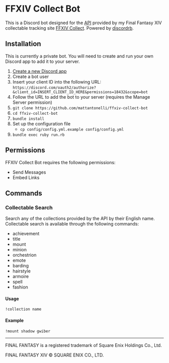 # FFXIV Collect Bot

This is a Discord bot designed for the [API](https://github.com/mattantonelli/ffxiv-collect/wiki) provided by my Final Fantasy XIV collectable tracking site [FFXIV Collect](https://ffxivcollect.com/). Powered by [discordrb](https://github.com/shardlab/discordrb).

## Installation

This is currently a private bot. You will need to create and run your own Discord app to add it to your server.

1. [Create a new Discord app](https://discordapp.com/developers/applications/me)
2. Create a bot user
3. Insert your client ID into the following URL: `https://discord.com/oauth2/authorize?&client_id=INSERT_CLIENT_ID_HERE&permissions=18432&scope=bot`
4. Follow the URL to add the bot to your server (requires the Manage Server permission)
5. `git clone https://github.com/mattantonelli/ffxiv-collect-bot`
6. `cd ffxiv-collect-bot`
7. `bundle install`
8. Set up the configuration file
    * `cp config/config.yml.example config/config.yml`
9. `bundle exec ruby run.rb`

## Permissions

FFXIV Collect Bot requires the following permissions:

* Send Messages
* Embed Links

## Commands
### Collectable Search

Search any of the collections provided by the API by their English name. Collectable search is available through the following commands:

* achievement
* title
* mount
* minion
* orchestrion
* emote
* barding
* hairstyle
* armoire
* spell
* fashion

#### Usage
```
!collection name
```

#### Example
```
!mount shadow gwiber
```

---

FINAL FANTASY is a registered trademark of Square Enix Holdings Co., Ltd.

FINAL FANTASY XIV © SQUARE ENIX CO., LTD.

